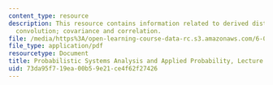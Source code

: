 ```yaml
---
content_type: resource
description: This resource contains information related to derived distributions;
  convolution; covariance and correlation.
file: /media/https%3A/open-learning-course-data-rc.s3.amazonaws.com/6-041-probabilistic-systems-analysis-and-applied-probability-fall-2010/73da95f719ea00b59e21ce4f62f27426_MIT6_041F10_L11.pdf
file_type: application/pdf
resourcetype: Document
title: Probabilistic Systems Analysis and Applied Probability, Lecture 11
uid: 73da95f7-19ea-00b5-9e21-ce4f62f27426
---
```

